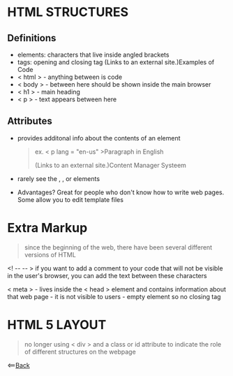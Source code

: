 # HTML STRUCTURES
 ## Definitions
* elements: characters that live inside angled brackets 
* tags: opening and closing tag
 (Links to an external site.)Examples of Code
* < html > - anything between is code
* < body > - between here should be shown inside the main browser
* < h1 > - main heading
* < p > - text appears between here
 ## Attributes
* provides additonal info about the contents of an element
    > ex. < p lang = "en-us" >Paragraph in English</P>
 (Links to an external site.)Content Manager Systeem
* rarely see the <html>, <head>, or <body> elements

* Advantages? Great for people who don't know how to write web pages. Some allow you to edit template files

# Extra Markup 
  > since the beginning of the web, there have been several different versions of HTML

<! --  -- > if you want to add a comment to your code that will not be visible in the user's browser, you can add the text between these characters

< meta > - lives inside the < head > element and contains information about that web page 
         - it is not visible to users
         - empty element so no closing tag

 # HTML 5 LAYOUT
  > no longer using < div > and a class or id attribute to indicate the role of different structures on the webpage


























<==[Back](https://angeladzodzomenyo.github.io/reading-notes/)